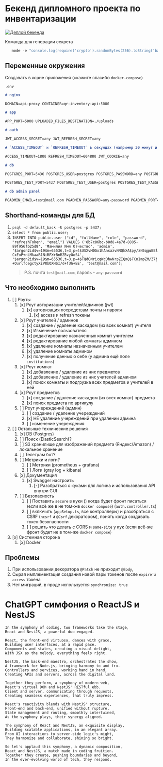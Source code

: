 # Бекенд дипломного проекта по инвентаризации

[![Деплой бекенда](https://github.com/nmgix/QRInventory-backend/actions/workflows/action.yml/badge.svg?branch=main)](https://github.com/nmgix/QRInventory-backend/actions/workflows/action.yml)

Команда для генерации секрета

```ts
   node -e "console.log(require('crypto').randomBytes(256).toString('base64'));"
```

## Переменные окружения

Создавать в корне приложения (скажите спасибо `docker-compose`)

`.env`

```md
# nginx

DOMAIN=api-proxy CONTAINER=qr-inventory-api:5000

# app

APP_PORT=5000 UPLOADED_FILES_DESTINATION=./uploads

# auth

JWT_ACCESS_SECRET=any JWT_REFRESH_SECRET=any

# `ACCESS_TIMEOUT` и `REFRESH_TIMEOUT` в секундах (например 30 минут и 7 дней в секунды)

ACCESS_TIMEOUT=1800 REFRESH_TIMEOUT=604800 JWT_COOKIE=any

# db

POSTGRES_PORT=5436 POSTGRES_USER=postgres POSTGRES_PASSWORD=any POSTGRES_DB=default_back POSTGRES_HOST=nest_pg

POSTGRES_TEST_PORT=5437 POSTGRES_TEST_USER=postgres POSTGRES_TEST_PASSWORD=any POSTGRES_TEST_DB=default_back POSTGRES_TEST_HOST=nest_test_pg

# db admin panel

PGADMIN_EMAIL=test@mail.com PGADMIN_PASSWORD=any-password PGADMIN_PORT=5480
```

## Shorthand-команды для БД

1. `psql -d default_back -U postgres -p 5437;`
2. `select * from public.user;`
3. `INSERT INTO public.user ("id", "fullName", "role", "password", "refreshToken", "email") VALUES ('8b7c86bc-b8d8-4a7d-8805-89f956fb25d8', 'Фамилия Имя Отчество', 'admin', '$argon2id$v=19$m=65536,t=3,p=4$USXvM0Gx1hAnsazvNNQkXA$py/zN5qguEElCxEoP+nLMkaaB1NiRFX+BnRZBvyOoS4', '$argon2id$v=19$m=65536,t=3,p=4$TQdGNricgWcDhwNrpZIQmQ$FCnImpZM/Z7j+OurlfcegctyXiVObOXHSI/d+fUh+EE', 'test@mail.com');`
   > P.S. почта `test@mail.com`, пароль - `any-password`

## Что необходимо выполнить

1. [ ] Роуты
   1. [x] Роут авторизации учителей/админов (jwt)
      1. [x] авторизация посредствам почты и пароля
         1. [x] access и refresh токены
   2. [x] Роут учителей / админов
      1. [x] создание / удаление каскадом (из всех комнат) учителя
      2. [x] Изменение пользователя
      3. [x] редактирование назначенных комнат учителем
      4. [x] редактирование любой комнаты админом
      5. [x] удаление комнаты назначенным учителем
      6. [x] удаление комнаты админом
      7. [x] получение данных о себе (у админа ещё поле `institutions`)
   3. [x] Роут комнат
      1. [x] добавление / удаление из них предметов
      2. [x] добавление / удаление из них учителей админом
      3. [x] поиск комнаты и подгрузка всех предметов и учителей в ней
   4. [x] Роут предметов
      1. [x] создание / удаление каскадом (из всех комнат) предмета
      2. [x] поиск предмета по артикулу
   5. [ ] Роут учереждений (админ)
      1. [ ] создание / удаление учереждений
      2. [x] НЕ удаление учереждений при удалении админа
      3. [ ] изменение учереждения
2. [ ] Остальные технические решения
   1. [x] DB (Postgres)
   2. [ ] Поиск (ElasticSearch)?
   3. [ ] S3 хранилище для изображений предмета (Яндекс/Amazon) / локальное хранение
   4. [ ] Телеграм бот?
   5. [ ] Метрики и логи?
      1. [ ] Метрики (prometheus + grafana)
      2. [ ] Логи (gray log + kibana)
   6. [x] Документация
      1. [x] Swagger настроить
         1. [-] Разобраться с куками для логина и использования API внутри GUI
   7. [ ] Безопасность
      1. [ ] Поставить `secure` в куки () когда будет фронт писаться (если всё же в не том-же `docker compose`) (`auth.controller.ts`)
      2. [ ] включить (`appSetup.ts`, все контроллеры) и разобраться с CSRF (`ncsrf` и `@Csrf` декоратором), понять когда создавать токен безопасности
      3. [ ] решить что делать с CORS и `same-site` у кук (если всё-же фронт будет не в том-же `docker compose`)
3. [x] Системная сторона
   1. [x] Docker

## Проблемы

1. При использовании декоратора `@Patch` не приходит `@Body`,
2. Сырая имплементация создания новой пары токенов после `expire'а` `access` токена
3. Нет миграций, в проде используется `synchronize: true`

# ChatGPT симфония о ReactJS и NestJS

```
In the symphony of coding, two frameworks take the stage,
React and NestJS, a powerful duo engaged.

React, the front-end virtuoso, dances with grace,
Building user interfaces, at a rapid pace.
Components and states, creating a visual delight,
With JSX as the melody, everything feels right.

NestJS, the back-end maestro, orchestrates the show,
A framework for Node.js, bringing harmony to and fro.
Controllers and services, working hand in hand,
Creating APIs and servers, across the digital land.

Together they perform, a symphony of modern web,
React's virtual DOM and NestJS' RESTful ebb.
Client and server, communicating through requests,
Creating seamless experiences, that truly impress.

React's reactivity blends with NestJS' structure,
Front-end and back-end, unified without rupture.
State management and routing, smoothly intertwined,
As the symphony plays, their synergy aligned.

The symphony of React and NestJS, an exquisite display,
Building scalable applications, in an elegant array.
From UI interactions to server-side logic's might,
They harmonize and collaborate, shining so bright.

So let's applaud this symphony, a dynamic composition,
React and NestJS, a match made in coding fruition.
Together they create, pushing boundaries and beyond,
In the ever-evolving world of tech, they respond.
```
